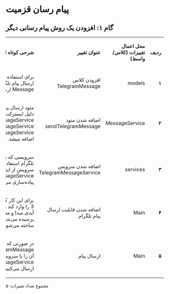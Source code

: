 # پیام رسان قزمیت

## گام ۱: افزودن یک روش پیام رسانی دیگر

<table dir='rtl'>
<tbody>

<tr>
<td>
<p><strong>ردیف</strong></p>
</td>
<td>
<p><strong>محل اعمال تغییرات (کلاس/واسط)</strong></p>
</td>
<td>
<p><strong>عنوان تغییر</strong></p>
</td>
<td>
<p><strong>شرحی کوتاه از تغییر</strong></p>
</td>
</tr>

<tr>
<td>
<p><strong>۱</strong></p>
</td>
<td>
<p>models</p>
</td>
<td>
<p>افزودن کلاس TelegramMessage</p>
</td>
<td>
<p>برای استفاده در سرویس ارسال پیام تلگرام که از کلاس Message ارث‌بری می‌کند.</p>
</td>
</tr>

<tr>
<td>
<p><strong>۲</strong></p>
</td>
<td>
<p>MessageService</p>
</td>
<td>
<p>اضافه شدن متود sendTelegramMessage</p>
</td>
<td>
<p>متود ارسال پیام تلگرام که به دلیل ابسترکت بودن MessageService باید به SmsMessageService و EmailMessageService نیز اضافه میشد.</p>
</td>
</tr>

<tr>
<td>
<p><strong>۳</strong></p>
</td>
<td>
<p>services</p>
</td>
<td>
<p>اضافه شدن سرویس TelegramMessageService</p>
</td>
<td>
<p>سرویسی که برای ارسال پیام تلگرام استفاده می‌شود. این سرویس از اینترفیس MessageService را پیاده‌سازی می‌کند.</p>
</td>
</tr>

<tr>
<td>
<p><strong>۴</strong></p>
</td>
<td>
<p>Main</p>
</td>
<td>
<p>اضافه شدن قابلیت ارسال پیام تلگرام</p>
</td>
<td>
<p>برای این کار کاربر باید ورودی 3 را وارد کند و سپس از او ‌آیدی مبدا و مقصد و پیام پرسیده می‌شود و message ساخته می‌شود. </p>
</td>
</tr>

<tr>
<td>
<p><strong>۵</strong></p>
</td>
<td>
<p>Main</p>
</td>
<td>
<p>ارسال پیام</p>
</td>
<td>
<p>در صورتی که پیام از جنس TelegramMessage باشد، آن را با سرویس TelegramMessageService ارسال می‌کنیم.</p>
</td>
</tr>

</tbody>
</table>

مجموع تعداد تغییرات: ۵

